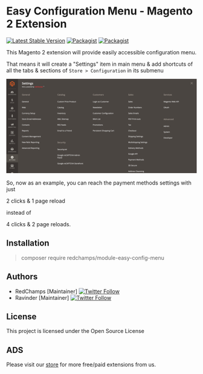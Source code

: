 # Easy Configuration Menu - Magento 2 Extension 

[![Latest Stable Version](https://img.shields.io/packagist/v/redchamps/module-easy-config-menu.svg?style=flat-square)](https://packagist.org/packages/redchamps/module-easy-config-menu)  [![Packagist](https://img.shields.io/packagist/dt/redchamps/module-easy-config-menu.svg?style=flat-square)](https://packagist.org/packages/redchamps/module-easy-config-menu/stats) [![Packagist](https://img.shields.io/packagist/dm/redchamps/module-easy-config-menu.svg?style=flat-square)](https://packagist.org/packages/redchamps/module-easy-config-menu/stats)

This Magento 2 extension will provide easily accessible configuration menu. 

That means it will create a "Settings" item in main menu & add shortcuts of all the tabs &
sections of `Store > Configuration` in its submenu

![Navigation](https://raw.githubusercontent.com/redchamps/repo-images/master/easy-config-menu/menu-view.png)

So, now as an example, you can reach the payment methods settings with just 

2 clicks & 1 page reload 

instead of 

4 clicks & 2 page reloads.

## Installation

> composer require redchamps/module-easy-config-menu

## Authors

- RedChamps [Maintainer] [![Twitter Follow](https://img.shields.io/twitter/follow/_redChamps.svg?style=social)](https://twitter.com/_redChamps)
- Ravinder [Maintainer] [![Twitter Follow](https://img.shields.io/twitter/follow/_iAmRav.svg?style=social)](https://twitter.com/_iAmRav)


## License

This project is licensed under the Open Source License 

## ADS

Please visit our [store](https://redchamps.com?utm_source="easy-config-menu-github") for more free/paid extensions from us.
